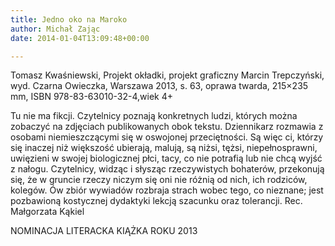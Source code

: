 ```yaml
---
title: Jedno oko na Maroko
author: Michał Zając
date: 2014-01-04T13:09:48+00:00

---
```

Tomasz Kwaśniewski, Projekt okładki, projekt graficzny Marcin Trepczyński, wyd. Czarna Owieczka, Warszawa 2013, s. 63, oprawa twarda, 215&#215;235 mm, ISBN 978-83-63010-32-4,wiek 4+

Tu nie ma fikcji. Czytelnicy poznają konkretnych ludzi, których można zobaczyć na zdjęciach publikowanych obok tekstu. Dziennikarz rozmawia z osobami niemieszczącymi się w oswojonej przeciętności. Są więc ci, którzy się inaczej niż większość ubierają, malują, są niżsi, tężsi, niepełnosprawni, uwięzieni w swojej biologicznej płci, tacy, co nie potrafią lub nie chcą wyjść z nałogu. Czytelnicy, widząc i słysząc rzeczywistych bohaterów, przekonują się, że w gruncie rzeczy niczym się oni nie różnią od nich, ich rodziców, kolegów. Ów zbiór wywiadów rozbraja strach wobec tego, co nieznane; jest pozbawioną kostycznej dydaktyki lekcją szacunku oraz tolerancji. Rec. Małgorzata Kąkiel
  
NOMINACJA LITERACKA KIĄŻKA ROKU 2013
